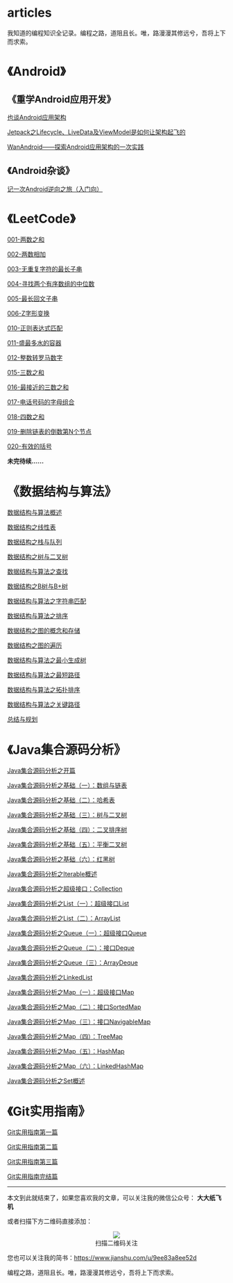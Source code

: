 # articles

我知道的编程知识全记录。编程之路，道阻且长。唯，路漫漫其修远兮，吾将上下而求索。

# 《Android》

## 《重学Android应用开发》

[也谈Android应用架构](/android/the_relearning_of_android/也谈Android应用架构.md)

[Jetpack之Lifecycle、LiveData及ViewModel是如何让架构起飞的](/android/the_relearning_of_android/Jetpack之Lifecycle、LiveData及ViewModel是如何让架构起飞的.md)

[WanAndroid——探索Android应用架构的一次实践](/android/the_relearning_of_android/WanAndroid——探索Android应用架构的一次实践.md)

## 《Android杂谈》

[记一次Android逆向之旅（入门向）](./android/记一次Android逆向之旅（入门向）.md)

# 《LeetCode》

[001-两数之和](./leetcode/LeetCode001.md)

[002-两数相加](./leetcode/LeetCode002.md)

[003-无重复字符的最长子串](./leetcode/LeetCode003.md)

[004-寻找两个有序数组的中位数](./leetcode/LeetCode004.md)

[005-最长回文子串](./leetcode/LeetCode005.md)

[006-Z字形变换](./leetcode/LeetCode006.md)

[010-正则表达式匹配](./leetcode/LeetCode010.md)

[011-盛最多水的容器](./leetcode/LeetCode011.md)

[012-整数转罗马数字](./leetcode/LeetCode012.md)

[015-三数之和](./leetcode/LeetCode015.md)

[016-最接近的三数之和](./leetcode/LeetCode016.md)

[017-电话号码的字母组合](./leetcode/LeetCode017.md)

[018-四数之和](./leetcode/LeetCode018.md)

[019-删除链表的倒数第N个节点](./leetcode/LeetCode019.md)

[020-有效的括号](./leetcode/LeetCode020.md)

**未完待续……**

# 《数据结构与算法》

[数据结构与算法概述](./data_structure_and_algorithm/数据结构与算法概述.md)

[数据结构之线性表](./data_structure_and_algorithm/数据结构之线性表.md)

[数据结构之栈与队列](./data_structure_and_algorithm/数据结构之栈与队列.md)

[数据结构之树与二叉树](./data_structure_and_algorithm/数据结构之树与二叉树.md)

[数据结构与算法之查找](./data_structure_and_algorithm/数据结构与算法之查找.md)

[数据结构之B树与B+树](./data_structure_and_algorithm/数据结构之B树与B+树.md)

[数据结构与算法之字符串匹配](./data_structure_and_algorithm/数据结构与算法之字符串匹配.md)

[数据结构与算法之排序](./data_structure_and_algorithm/数据结构与算法之排序.md)

[数据结构之图的概念和存储](./data_structure_and_algorithm/数据结构之图的概念和存储.md)

[数据结构之图的遍历](./data_structure_and_algorithm/数据结构之图的遍历.md)

[数据结构与算法之最小生成树](./data_structure_and_algorithm/数据结构与算法之最小生成树.md)

[数据结构与算法之最短路径](./data_structure_and_algorithm/数据结构与算法之最短路径.md)

[数据结构与算法之拓扑排序](./data_structure_and_algorithm/数据结构与算法之拓扑排序.md)

[数据结构与算法之关键路径](./data_structure_and_algorithm/数据结构与算法之关键路径.md)

[总结与规划](./data_structure_and_algorithm/总结与规划.md)

# 《Java集合源码分析》

[Java集合源码分析之开篇](./java/collection/Java集合源码分析之开篇.md)

[Java集合源码分析之基础（一）：数组与链表](./java/collection/Java集合源码分析之基础（一）：数组与链表.md)

[Java集合源码分析之基础（二）：哈希表](./java/collection/Java集合源码分析之基础（二）：哈希表.md)

[Java集合源码分析之基础（三）：树与二叉树](./java/collection/Java集合源码分析之基础（三）：树与二叉树.md)

[Java集合源码分析之基础（四）：二叉排序树](./java/collection/Java集合源码分析之基础（四）：二叉排序树.md)

[Java集合源码分析之基础（五）：平衡二叉树](./java/collection/Java集合源码分析之基础（五）：平衡二叉树.md)

[Java集合源码分析之基础（六）：红黑树](./java/collection/Java集合源码分析之基础（六）：红黑树.md)

[Java集合源码分析之Iterable概述](./java/collection/Java集合源码分析之Iterable概述.md)

[Java集合源码分析之超级接口：Collection](./java/collection/Java集合源码分析之超级接口：Collection.md)

[Java集合源码分析之List（一）：超级接口List](./java/collection/Java集合源码分析之List（一）：超级接口List.md)

[Java集合源码分析之List（二）：ArrayList](./java/collection/Java集合源码分析之List（二）：ArrayList.md)

[Java集合源码分析之Queue（一）：超级接口Queue](./java/collection/Java集合源码分析之Queue（一）：超级接口Queue.md)

[Java集合源码分析之Queue（二）：接口Deque](./java/collection/Java集合源码分析之Queue（二）：接口Deque.md)

[Java集合源码分析之Queue（三）：ArrayDeque](./java/collection/Java集合源码分析之Queue（三）：ArrayDeque.md)

[Java集合源码分析之LinkedList](./java/collection/Java集合源码分析之LinkedList.md)

[Java集合源码分析之Map（一）：超级接口Map](./java/collection/Java集合源码分析之Map（一）：超级接口Map.md)

[Java集合源码分析之Map（二）：接口SortedMap](./java/collection/Java集合源码分析之Map（二）：接口SortedMap.md)

[Java集合源码分析之Map（三）：接口NavigableMap](./java/collection/Java集合源码分析之Map（三）：接口NavigableMap.md)

[Java集合源码分析之Map（四）：TreeMap](./java/collection/Java集合源码分析之Map（四）：TreeMap.md)

[Java集合源码分析之Map（五）：HashMap](./java/collection/Java集合源码分析之Map（五）：HashMap.md)

[Java集合源码分析之Map（六）：LinkedHashMap](./java/collection/Java集合源码分析之Map（六）：LinkedHashMap.md)

[Java集合源码分析之Set概述](./java/collection/Java集合源码分析之Set概述.md)

# 《Git实用指南》

[Git实用指南第一篇](./git/Git实用指南第一篇.md)

[Git实用指南第二篇](./git/Git实用指南第二篇.md)

[Git实用指南第三篇](./git/Git实用指南第三篇.md)

[Git实用指南完结篇](./git/Git实用指南完结篇.md)

---

本文到此就结束了，如果您喜欢我的文章，可以关注我的微信公众号： **大大纸飞机** 

或者扫描下方二维码直接添加：

<div align="center"><img src ="./qrcode.jpg" /><br/>扫描二维码关注</div>

您也可以关注我的简书：https://www.jianshu.com/u/9ee83a8ee52d

编程之路，道阻且长。唯，路漫漫其修远兮，吾将上下而求索。